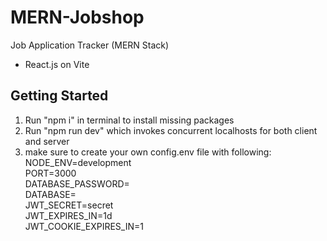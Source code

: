 # MERN-Jobshop
Job Application Tracker (MERN Stack)
- React.js on Vite

## Getting Started
1. Run "npm i" in terminal to install missing packages
2. Run "npm run dev" which invokes concurrent localhosts for both client and server
3. make sure to create your own config.env file with following:\
  NODE_ENV=development\
  PORT=3000\
  DATABASE_PASSWORD=<your database password>\
  DATABASE=<your own database>\
  JWT_SECRET=secret\
  JWT_EXPIRES_IN=1d\
  JWT_COOKIE_EXPIRES_IN=1
